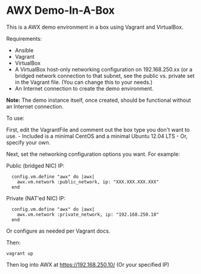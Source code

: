 AWX Demo-In-A-Box
=================

This is a AWX demo environment in a box using Vagrant and VirtualBox.

Requirements:

- Ansible
- Vagrant
- VirtualBox
- A VirtualBox host-only networking configuration on 192.168.250.xx (or a bridged 
	network connection to that subnet, see the public vs. private set in the 
	Vagrant file. (You can change this to your needs.)
- An Internet connection to create the demo environment.

**Note:** The demo instance itself, once created, should be functional without
an Internet connection. 

To use:

First, edit the VagrantFile and comment out the box type you don't want to use.
	- Included is a minimal CentOS and a minimal Ubuntu 12.04 LTS
	- Or, specify your own.

Next, set the networking configuration options you want.  For example:

Public (bridged NIC) IP:
```
  config.vm.define "awx" do |awx|
    awx.vm.network :public_network, ip: "XXX.XXX.XXX.XXX"
  end
```
Private (NAT'ed NIC) IP:
```
  config.vm.define "awx" do |awx|
    awx.vm.network :private_network, ip: "192.168.250.10"
  end
```
Or configure as needed per Vagrant docs.

Then:
```
vagrant up
```

Then log into AWX at https://192.168.250.10/ (Or your specified IP)